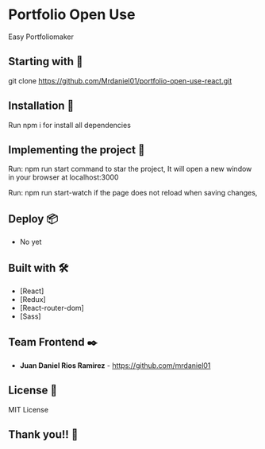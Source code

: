# Portfolio Open Use

Easy Portfoliomaker

## Starting with 🚀

git clone https://github.com/Mrdaniel01/portfolio-open-use-react.git

## Installation 🔧

Run npm i for install all dependencies

## Implementing the project 🔧

Run: npm run start command to star the project, It will open a new window in your browser at localhost:3000

Run: npm run start-watch if the page does not reload when saving changes,

## Deploy 📦

* No yet

## Built with 🛠️

* [React]
* [Redux]
* [React-router-dom]
* [Sass]

## Team Frontend ✒️

* **Juan Daniel Rios Ramirez** - <https://github.com/mrdaniel01>

## License 📄

MIT License

## Thank you!! 🎁
